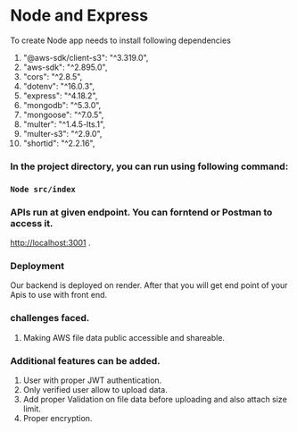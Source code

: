 # Node and Express 
To create Node app needs to install following dependencies
1. "@aws-sdk/client-s3": "^3.319.0",
2. "aws-sdk": "^2.895.0",
3.  "cors": "^2.8.5",
4. "dotenv": "^16.0.3",
5. "express": "^4.18.2",
6. "mongodb": "^5.3.0",
7. "mongoose": "^7.0.5",
8. "multer": "^1.4.5-lts.1",
9. "multer-s3": "^2.9.0",
10. "shortid": "^2.2.16",


### In the project directory, you can run using following command:
### `Node src/index`

### APIs run at  given endpoint. You can forntend or Postman to access it.
 [http://localhost:3001](http://localhost:3001) .

### Deployment
Our backend is deployed on render.
After that you will get end point of your Apis to use with front end.

### challenges faced.
1. Making AWS file data public accessible and shareable.

### Additional features can be added.
1. User with proper JWT authentication.
2. Only verified user allow to upload data.
3. Add proper Validation on file data before uploading and also attach size limit.
4. Proper encryption.




